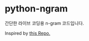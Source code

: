 # python-ngram

간단한 라이브 코딩용 n-gram 코드입니다.

Inspired by [this Repo.](https://github.com/joshualoehr/ngram-language-model)
